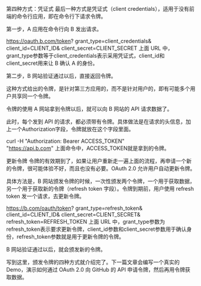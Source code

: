 
第四种方式：凭证式
最后一种方式是凭证式（client credentials），适用于没有前端的命令行应用，即在命令行下请求令牌。

第一步，A 应用在命令行向 B 发出请求。


https://oauth.b.com/token?
  grant_type=client_credentials&
  client_id=CLIENT_ID&
  client_secret=CLIENT_SECRET
上面 URL 中，grant_type参数等于client_credentials表示采用凭证式，client_id和client_secret用来让 B 确认 A 的身份。

第二步，B 网站验证通过以后，直接返回令牌。

这种方式给出的令牌，是针对第三方应用的，而不是针对用户的，即有可能多个用户共享同一个令牌。

令牌的使用
A 网站拿到令牌以后，就可以向 B 网站的 API 请求数据了。

此时，每个发到 API 的请求，都必须带有令牌。具体做法是在请求的头信息，加上一个Authorization字段，令牌就放在这个字段里面。


curl -H "Authorization: Bearer ACCESS_TOKEN" \
"https://api.b.com"
上面命令中，ACCESS_TOKEN就是拿到的令牌。

更新令牌
令牌的有效期到了，如果让用户重新走一遍上面的流程，再申请一个新的令牌，很可能体验不好，而且也没有必要。OAuth 2.0 允许用户自动更新令牌。

具体方法是，B 网站颁发令牌的时候，一次性颁发两个令牌，一个用于获取数据，另一个用于获取新的令牌（refresh token 字段）。令牌到期前，用户使用 refresh token 发一个请求，去更新令牌。


https://b.com/oauth/token?
  grant_type=refresh_token&
  client_id=CLIENT_ID&
  client_secret=CLIENT_SECRET&
  refresh_token=REFRESH_TOKEN
上面 URL 中，grant_type参数为refresh_token表示要求更新令牌，client_id参数和client_secret参数用于确认身份，refresh_token参数就是用于更新令牌的令牌。

B 网站验证通过以后，就会颁发新的令牌。

写到这里，颁发令牌的四种方式就介绍完了。下一篇文章会编写一个真实的 Demo，演示如何通过 OAuth 2.0 向 GitHub 的 API 申请令牌，然后再用令牌获取数据。

 